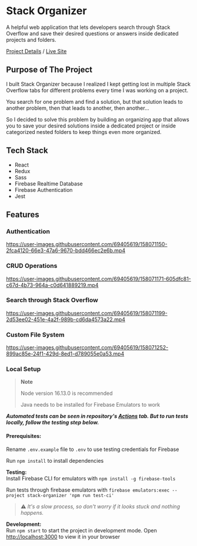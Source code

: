 # Stack Organizer
A helpful web application that lets developers search through Stack Overflow and save their desired questions or answers inside dedicated projects and folders.

[Project Details](https://www.sanberk.dev/stack-organizer) / [Live Site](https://stack-organizer.sanberk.dev/)

## Purpose of The Project
I built Stack Organizer because I realized I kept getting lost in multiple Stack Overflow tabs for different problems every time I was working on a project.

You search for one problem and find a solution, but that solution leads to another problem, then that leads to another, then another...

So I decided to solve this problem by building an organizing app that allows you to save your desired solutions inside a dedicated project or inside categorized nested folders to keep things even more organized.

## Tech Stack
- React
- Redux
- Sass
- Firebase Realtime Database
- Firebase Authentication
- Jest

## Features

### Authentication
https://user-images.githubusercontent.com/69405619/158071150-2fca4120-66e3-47a6-9670-bdd466ec2e6b.mp4

### CRUD Operations

https://user-images.githubusercontent.com/69405619/158071171-605dfc81-c67d-4b73-964a-c0d641889219.mp4

### Search through Stack Overflow

https://user-images.githubusercontent.com/69405619/158071199-2d53ee02-451e-4a2f-989b-cd6da4573a22.mp4

### Custom File System

https://user-images.githubusercontent.com/69405619/158071252-899ac85e-24f1-429d-8ed1-d789055e0a53.mp4

### Local Setup
> **Note**
>
> Node version 16.13.0 is recommended
>
> Java needs to be installed for Firebase Emulators to work

***Automated tests can be seen in repository's [Actions](https://github.com/sanberkHax/stack-organizer/actions) tab. But to run tests locally, follow the testing step below.***

#### Prerequisites:
Rename `.env.example` file to `.env` to use testing credentials for Firebase  

Run `npm install` to install dependencies

**Testing:**  
Install Firebase CLI for emulators with `npm install -g firebase-tools`

Run tests through firebase emulators with `firebase emulators:exec --project stack-organizer 'npm run test-ci'` 

> :warning: *It's a slow process, so don't worry if it looks stuck and nothing happens.*

**Development:**   
Run `npm start` to start the project in development mode. Open [http://localhost:3000](http://localhost:3000) to view it in your browser




